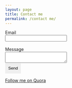 ```yaml
---
layout: page
title: Contact me
permalink: /contact me/
---
```

<style>
 #subbtn{
  border:none;
  padding:10px;
 }
 
 input[type=email]{
  width:200px !important;
  }
  
  textarea {
   width:200px;}
   
   label{
    margin-top:15px;
   }

</style>

<form method= "post" action="http://formspree.io/webdezinesco@gmail.com">
 <label>Email</label>
  <br />
  <input type="email" name="_replyto">
  <br />
  <br />
  <label>Message</label>
  <br />
  <textarea name="body"></textarea>
  <br />
  <input id="subbtn" type="submit" value="Send">
</form>

<a href="http://www.quora.com/Herodney-Emile">Follow me on Quora</a>
